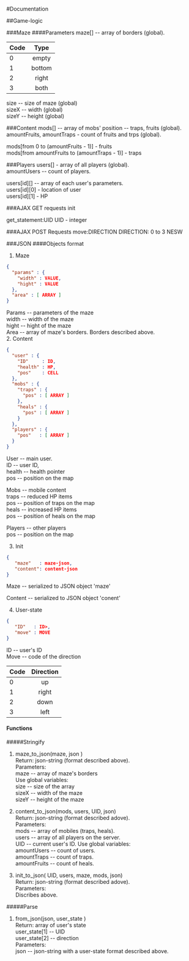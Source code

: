 #Documentation   

##Game-logic

###Maze
####Parameters 
 maze[] -- array of borders (global).
  
| Code  | Type  |
| ----- |:-----:|
| 0 |empty| 
| 1 |bottom| 
| 2 |right|
| 3 |both|

size -- size of maze (global)   
sizeX -- width (global)   
sizeY -- height (global)   

###Content 
mods[] -- array of mobs' position -- traps, fruits (global).     
amountFruits, amountTraps - count of fruits and trps (global).    


mods[from 0 to (amountFruits - 1)] - fruits   
mods[from amountFruits to (amountTraps - 1)] - traps   

###Players 
users[] - array of all players (global).    
amountUsers -- count of players.          


users[id][] -- array of each user's parameters.  
  users[id][0] - location of user   
  users[id][1] - HP   

###AJAX GET requests
init

get_statement:UID
  UID - integer

###AJAX POST Requests
move:DIRECTION
  DIRECTION: 0 to 3 NESW

###JSON
####Objects format 
1. Maze   
```JSON
{
  "params" : {
    "width" : VALUE,
    "hight" : VALUE
  },
  "area" : [ ARRAY ]
}
```

Params -- parameters of the maze    
  width -- width of the maze    
  hight -- hight of the maze    
Area -- array of maze's borders. Borders described above.    
2. Content  
```JSON 
{
  "user" : {
    "ID"     : ID,
    "health" : HP,
    "pos"    : CELL
  },
  "mobs" : {
    "traps" : {
      "pos" : [ ARRAY ]
    },
    "heals" : {
      "pos" : [ ARRAY ]
    }
  },
  "players" : {
    "pos"   : [ ARRAY ]
  }
}
```
User -- main user.   
 ID     -- user ID,   
 health -- health pointer   
 pos    -- position on the map   
 
Mobs -- mobile content    
  traps  -- reduced HP items    
     pos -- position of traps on the map    
  heals  -- increased HP items   
     pos -- position of heals on the map   

Players -- other players     
  pos   -- position on the map    

3. Init 
```JSON
{
   "maze"   : maze-json,
   "content": content-json
}
```
Maze -- serialized to JSON object 'maze'   

Content -- serialized to JSON object 'conent'

4. User-state
```JSON
{
   "ID"   : ID>,
   "move" : MOVE
}
```
ID -- user's ID   
Move -- code of the direction    

| Code  | Direction  |
| ----- |:----------:|
|0|up| 
|1|right| 
|2|down|
|3|left|
   

#### Functions 
#####Stringify
1. maze_to_json(maze,   json )   
  Return:    json-string (format described above).      
  Parameters:      
      maze -- array of maze's borders      
  Use global variables:       
      size  -- size of the array      
      sizeX -- width of the maze     
      sizeY -- height of the maze     
   
2. content_to_json(mods, users, UID,   json)     
   Return:  json-string (format described adove).    
   Parameters:     
      mods  -- array of mobiles (traps, heals).       
      users -- array of all players on the server.  
      UID   -- current user's ID.
   Use global variables:   
     amountUsers  -- count of users.    
     amountTraps  -- count of traps.    
     amountFruits -- count of heals.   

3. init_to_json( UID, users, maze, mods,     json)   
   Return:  json-string (format described adove).     
   Parameters:   
      Discribes above.   

#####Parse
1. from_json(json,     user_state )     
   Return: array of user's state    
      user_state[1] -- UID    
      user_state[2] -- direction    
   Parameters:    
      json -- json-string with a user-state format described above.    
